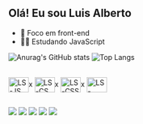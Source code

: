 ## Olá! Eu sou Luis Alberto

- 📱 Foco em front-end
- ✍🏽 Estudando JavaScript


![Anurag's GitHub stats](https://github-readme-stats.vercel.app/api?username=Oluiscruz&show_icons=true&theme=radical)
![Top Langs](https://github-readme-stats.vercel.app/api/top-langs/?username=Oluiscruz&layout=compact&theme=radical)

<div style="display:inline_block"><br>
<img align="center" alt="LS-JS" height="30" width="40" src="https://cdn.jsdelivr.net/gh/devicons/devicon@latest/icons/javascript/javascript-original.svg"/>x
<img align="center" alt="LS-CS" height="30" width="40" src="https://cdn.jsdelivr.net/gh/devicons/devicon@latest/icons/react/react-original.svg"/>x
<img align="center" alt="LS-CSS" height="30" width="40" src="https://cdn.jsdelivr.net/gh/devicons/devicon@latest/icons/css3/css3-original.svg"/>x
<img align="center" alt="LS-HTML" height="30" width="40" src="https://cdn.jsdelivr.net/gh/devicons/devicon@latest/icons/html5/html5-original.svg"/>
</div>                 
          
 ##

<div>
  <a href="https://w.app/Oluiscruz" target="_blank"><img src="https://img.shields.io/badge/WhatsApp-25D366?style=for-the-badge&logo=whatsapp&logoColor=white" target="_blank"></a>
  <a href="www.linkedin.com/in/luis-alberto-cruz-batista-8b0b2526a" target="_blank"><img src="https://img.shields.io/badge/LinkedIn-0077B5?style=for-the-badge&logo=linkedin&logoColor=white" target="_blank"></a>
  <a href="https://www.instagram.com/oluiscruz_/?locale=pt_BR" target="_blank"><img src="https://img.shields.io/badge/Instagram-E4405F?style=for-the-badge&logo=instagram&logoColor=white" target="_blank"></a>
  <a href="https://x.com/olu1scruz" target="_blank"><img src="https://img.shields.io/badge/Twitter-1DA1F2?style=for-the-badge&logo=twitter&logoColor=white" target="_blank"></a>
  <a href="[https://x.com/olu1scruz](https://accounts.google.com/SignOutOptions?hl=en&continue=https://mail.google.com/mail/&service=mail&ec=GBRAFw)" target="_blank"><img src="https://img.shields.io/badge/Gmail-D14836?style=for-the-badge&logo=gmail&logoColor=white" target="_blank"></a>
</div>

          




